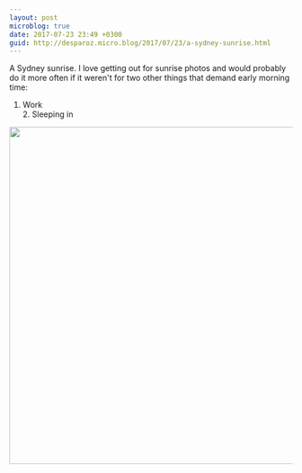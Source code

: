 ```yaml
---
layout: post
microblog: true
date: 2017-07-23 23:49 +0300
guid: http://desparoz.micro.blog/2017/07/23/a-sydney-sunrise.html
---
```

A Sydney sunrise. I love getting out for sunrise photos and would probably do it more often if it weren&apos;t for two other things that demand early morning time:

<ol>
<li>Work<br>2. Sleeping in</li>
</ol>

<img src="http://desparoz.me/uploads/2017/21457fe6c1.jpg" width="600" height="600" style="height: auto">
